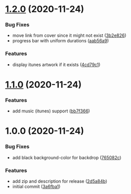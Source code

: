 # [1.2.0](https://github.com/believer/uebersicht-now-playing/compare/v1.1.0...v1.2.0) (2020-11-24)


### Bug Fixes

* move link from cover since it might not exist ([3b2e826](https://github.com/believer/uebersicht-now-playing/commit/3b2e82658a015cd128dcb3b6610d8fddbd593af5))
* progress bar with uniform durations ([aab56a9](https://github.com/believer/uebersicht-now-playing/commit/aab56a9cd971bd7b2035bb80b64117e2b0c1d2c2))


### Features

* display itunes artwork if it exists ([4cd79c1](https://github.com/believer/uebersicht-now-playing/commit/4cd79c12151264324a195fb7d326f4fbbab6fbea))

# [1.1.0](https://github.com/believer/uebersicht-now-playing/compare/v1.0.0...v1.1.0) (2020-11-24)


### Features

* add music (itunes) support ([bb7f366](https://github.com/believer/uebersicht-now-playing/commit/bb7f3666361bf31ab0ad113e5f4690e48e56d92e))

# 1.0.0 (2020-11-24)


### Bug Fixes

* add black background-color for backdrop ([765082c](https://github.com/believer/uebersicht-now-playing/commit/765082cfa3b32c968bda227a89b9e099086afd94))


### Features

* add zip and description for release ([2d5a84b](https://github.com/believer/uebersicht-now-playing/commit/2d5a84b2a59648bf7b0cb4e45b11d147ca5c8753))
* initial commit ([3a6fba1](https://github.com/believer/uebersicht-now-playing/commit/3a6fba1bfc763b7b6a6fa11556fd3e4c835ab87a))

